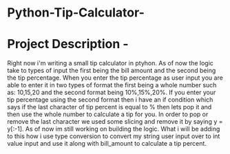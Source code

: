 # Python-Tip-Calculator-


# Project Description -   
Right now i'm writing a small tip calculator in ptyhon. As of now the logic take to types of input the first being the bill amount and the second being the tip percentage. When you enter the tip percentage as user input you are able to enter it in two types of format the first being a whole number such as: 10,15,20 and the second format being 10%,15%,20%. If you enter your tip percentage using the second format then i have an if condition which says if the last character of tip percent is equal to % then lets pop it and then use the whole number to calculate a tip for you. In order to pop or remove the last character we used some slicing and remove it by saying y = y[:-1]. As of now im still working on building the logic. What i will be adding to this how i use type conversion to convert my string user input over to int value input and use it along with bill_amount to calculate a tip percent. 
